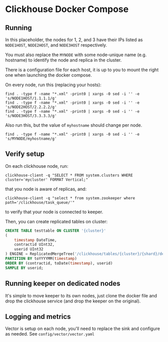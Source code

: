 # Clickhouse Docker Compose

## Running

In this placeholder, the nodes for 1, 2, and 3 have their IPs listed as `NODE1HOST`, `NODE2HOST`, and `NODE3HOST` respectively.

You must also replace the `MYNODE` with some node-unique name (e.g. hostname) to identify the node and replica in the cluster.

There is a configuration file for each host, it is up to you to mount the right one when launching the docker compose.

On every node, run this (replacing your hosts):

```
find . -type f -name "*.xml" -print0 | xargs -0 sed -i '' -e 's/NODE1HOST/1.1.1.1/g'
find . -type f -name "*.xml" -print0 | xargs -0 sed -i '' -e 's/NODE2HOST/2.2.2.2/g'
find . -type f -name "*.xml" -print0 | xargs -0 sed -i '' -e 's/NODE3HOST/3.3.3.3/g'
```

Also run this, but the value of `myhostname` should change per node.
```
find . -type f -name "*.xml" -print0 | xargs -0 sed -i '' -e 's/MYNODE/myhostname/g'
```

## Verify setup

On each clickhouse node, run:

```
clickhouse-client -q "SELECT * FROM system.clusters WHERE cluster='mycluster' FORMAT Vertical;"
```

that you node is aware of replicas, and:

```
clickhouse-client -q "select * from system.zookeeper where path='/clickhouse/task_queue/'"
```

to verify that your node is connected to keeper.

Then, you can create replicated tables on cluster:

```sql
CREATE TABLE testtable ON CLUSTER '{cluster}'
(
    timestamp DateTime,
    contractid UInt32,
    userid UInt32
) ENGINE = ReplicatedMergeTree('/clickhouse/tables/{cluster}/{shard}/default/testtable', '{replica}')
PARTITION BY toYYYYMM(timestamp)
ORDER BY (contractid, toDate(timestamp), userid)
SAMPLE BY userid;
```

## Running keeper on dedicated nodes

It's simple to move keeper to its own nodes, just clone the docker file and drop the clickhouse service (and drop the keeper on the original).


## Logging and metrics

Vector is setup on each node, you'll need to replace the sink and configure as needed. See `config/vector/vector.yaml`
